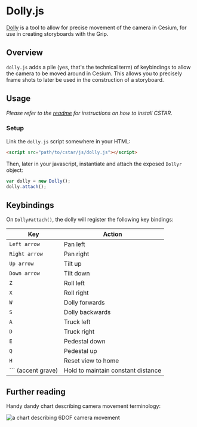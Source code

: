 # Dolly.js
[Dolly](https://en.wikipedia.org/wiki/Camera_dolly) is a tool to allow for precise movement of the camera in Cesium, for use in creating storyboards with the Grip.

## Overview

`dolly.js` adds a pile (yes, that's the technical term) of keybindings to allow the camera to be moved around in Cesium. This allows you to precisely frame shots to later be used in the construction of a storyboard.

## Usage

_Please refer to the [readme](../README.md) for instructions on how to install CSTAR._

### Setup

Link the `dolly.js` script somewhere in your HTML:

```html
<script src="path/to/cstar/js/dolly.js"></script>
```

Then, later in your javascript, instantiate and attach the exposed `Dollyr` object:

```javascript
var dolly = new Dolly();
dolly.attach();
```

## Keybindings

On `Dolly#attach()`, the dolly will register the following key bindings:

Key | Action
--- | ------
`Left arrow` | Pan left
`Right arrow` | Pan right
`Up arrow` | Tilt up
`Down arrow` | Tilt down
`Z` | Roll left
`X` | Roll right
`W` | Dolly forwards
`S` | Dolly backwards
`A` | Truck left
`D` | Truck right
`E` | Pedestal down
`Q` | Pedestal up
`H` | Reset view to home
``` (accent grave) | Hold to maintain constant distance

## Further reading

Handy dandy chart describing camera movement terminology:

![a chart describing 6DOF camera movement](http://i.imgur.com/AgZOdTB.png)
